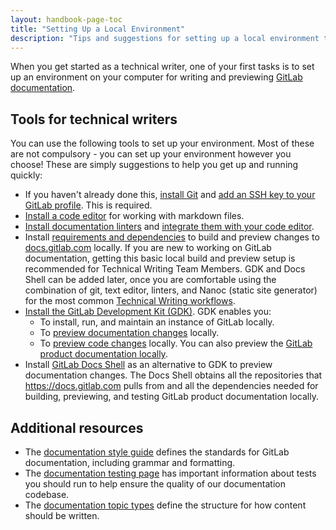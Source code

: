 ```yaml
---
layout: handbook-page-toc
title: "Setting Up a Local Environment"
description: "Tips and suggestions for setting up a local environment to write and preview GitLab product documentation."
---
```



When you get started as a technical writer, one of your first tasks is to set up
an environment on your computer for writing and previewing [GitLab documentation](https://docs.gitlab.com/).

## Tools for technical writers

You can use the following tools to set up your environment. Most of
these are not compulsory - you can set up your environment however you choose!
These are simply suggestions to help you get up and running quickly:

- If you haven't already done this, [install Git](https://docs.gitlab.com/ee/topics/git/how_to_install_git/index.html)
  and [add an SSH key to your GitLab profile](https://docs.gitlab.com/ee/ssh/README.html#adding-an-ssh-key-to-your-gitlab-account).
  This is required.
- [Install a code editor](https://about.gitlab.com/handbook/markdown-guide/#markdown-editors)
  for working with markdown files.
- [Install documentation linters](https://docs.gitlab.com/ee/development/documentation/testing.html#install-linters) and
  [integrate them with your code editor](https://docs.gitlab.com/ee/development/documentation/testing.html#configure-editors).
- Install [requirements and dependencies](https://gitlab.com/gitlab-org/gitlab-docs#gitlab-documentation) to build and preview changes to [docs.gitlab.com](https://docs.gitlab.com/) locally. If you are new to working on GitLab documentation, getting this basic local build and preview setup is recommended for Technical Writing Team Members. GDK and Docs Shell can be added later, once you are comfortable using the combination of git, text editor, linters, and Nanoc (static site generator) for the most common [Technical Writing workflows](https://about.gitlab.com/handbook/engineering/ux/technical-writing/workflow/).
- [Install the GitLab Development Kit (GDK)](https://gitlab.com/gitlab-org/gitlab-development-kit/-/blob/main/doc/index.md). GDK enables you:
  - To install, run, and maintain an instance of GitLab locally.
  - To [preview documentation changes](https://gitlab.com/gitlab-org/gitlab-development-kit/-/blob/main/doc/howto/gitlab_docs.md) locally.
  - To [preview code changes](https://gitlab.com/gitlab-org/gitlab-development-kit/-/blob/main/doc/howto/preview_gitlab_changes.md) locally.
  You can also preview the [GitLab product documentation locally](https://gitlab.com/gitlab-org/gitlab-development-kit/-/blob/main/doc/howto/gitlab_docs.md).
- Install [GitLab Docs Shell](https://gitlab.com/gitlab-org/docs-shell) as an alternative to GDK to preview documentation changes.
  The Docs Shell obtains all the repositories that <https://docs.gitlab.com> pulls from and all the
  dependencies needed for building, previewing, and testing GitLab product documentation locally.

## Additional resources

- The [documentation style guide](https://docs.gitlab.com/ee/development/documentation/styleguide/)
  defines the standards for GitLab documentation, including grammar and formatting.
- The [documentation testing page](https://docs.gitlab.com/ee/development/documentation/testing.html)
  has important information about tests you should run to help ensure the quality of our documentation codebase.
- The [documentation topic types](https://docs.gitlab.com/ee/development/documentation/structure.html) define the structure for how content should be written.
